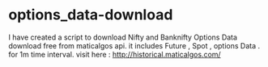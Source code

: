 # options_data-download
I have created a script to download Nifty and Banknifty Options Data download free from maticalgos api.
it includes Future , Spot , options Data . for 1m time interval. 
visit here : http://historical.maticalgos.com/

